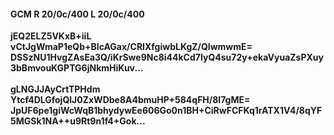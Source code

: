 #### GCM R 20/0c/400 L 20/0c/400
**jEQ2ELZ5VKxB+iiL**<br/>**vCtJgWmaP1eQb+BIcAGax/CRIXfgiwbLKgZ/QlwmwmE=**<br/>**DSSzNU1HvgZAsEa3Q/iKrSwe9Nc8i44kCd7IyQ4su72y+ekaVyuaZsPXuy3bBmvouKGPTG6jNkmHiKuv...**<br/><br/>
**gLNGJJAyCrtTPHdm**<br/>**Ytcf4DLGfojQlJ0ZxWDbe8A4bmuHP+584qFH/8l7gME=**<br/>**JpUF6pe1giWcWqB1bhydywEe606Go0n1BH+CiRwFCFKq1rATX1V4/8qYF5MGSk1NA++u9Rt9n1f4+Gok...**